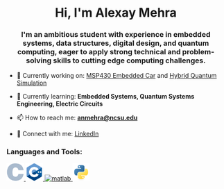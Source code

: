 <h1 align="center">Hi, I'm Alexay Mehra</h1>
<h3 align="center">I'm an ambitious student with experience in embedded systems, data structures, digital design, and quantum computing, eager to apply strong technical and problem-solving skills to cutting edge computing challenges.</h3>

- 🔭 Currently working on: [MSP430 Embedded Car](https://github.com/alexaymehra/msp430-embedded-car) and [Hybrid Quantum Simulation](https://github.com/alexaymehra/hybrid-quantum-simulation) 

- 🌱 Currently learning: **Embedded Systems, Quantum Systems Engineering, Electric Circuits**

- 📫 How to reach me: **anmehra@ncsu.edu**

- 🤝 Connect with me: [LinkedIn](https://www.linkedin.com/in/alexay-mehra-6a3560326)

<h3 align="left">Languages and Tools:</h3>
<p align="left"> <a href="https://www.cprogramming.com/" target="_blank" rel="noreferrer"> <img src="https://raw.githubusercontent.com/devicons/devicon/master/icons/c/c-original.svg" alt="c" width="40" height="40"/> </a> <a href="https://www.w3schools.com/cpp/" target="_blank" rel="noreferrer"> <img src="https://raw.githubusercontent.com/devicons/devicon/master/icons/cplusplus/cplusplus-original.svg" alt="cplusplus" width="40" height="40"/> </a> <a href="https://www.mathworks.com/" target="_blank" rel="noreferrer"> <img src="https://upload.wikimedia.org/wikipedia/commons/2/21/Matlab_Logo.png" alt="matlab" width="40" height="40"/> </a> <a href="https://www.python.org" target="_blank" rel="noreferrer"> <img src="https://raw.githubusercontent.com/devicons/devicon/master/icons/python/python-original.svg" alt="python" width="40" height="40"/> </a> </p>
